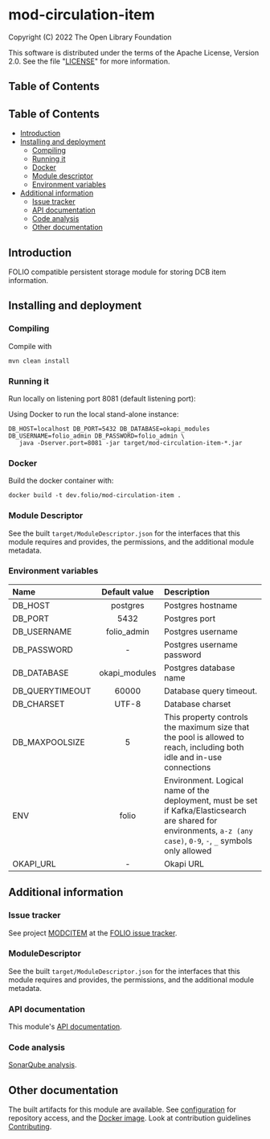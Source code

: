 # mod-circulation-item

Copyright (C) 2022 The Open Library Foundation

This software is distributed under the terms of the Apache License,
Version 2.0. See the file "[LICENSE](LICENSE)" for more information.

## Table of Contents

## Table of Contents

- [Introduction](#introduction)
- [Installing and deployment](#installing-and-deployment)
  - [Compiling](#compiling)
  - [Running it](#running-it)
  - [Docker](#docker)
  - [Module descriptor](#module-descriptor)
  - [Environment variables](#environment-variables)
- [Additional information](#Additional-information)
  - [Issue tracker](#issue-tracker)
  - [API documentation](#api-documentation)
  - [Code analysis](#code-analysis)
  - [Other documentation](#other-documentation)

## Introduction

FOLIO compatible persistent storage module for storing DCB item information.

## Installing and deployment

### Compiling

Compile with
```shell
mvn clean install
```

### Running it

Run locally on listening port 8081 (default listening port):

Using Docker to run the local stand-alone instance:

```shell
DB_HOST=localhost DB_PORT=5432 DB_DATABASE=okapi_modules DB_USERNAME=folio_admin DB_PASSWORD=folio_admin \
   java -Dserver.port=8081 -jar target/mod-circulation-item-*.jar
```

### Docker

Build the docker container with:

```shell
docker build -t dev.folio/mod-circulation-item .
```

### Module Descriptor

See the built `target/ModuleDescriptor.json` for the interfaces that this module
requires and provides, the permissions, and the additional module metadata.

### Environment variables

| Name                        | Default value | Description                                                                                                                                                         |
|:----------------------------|:-------------:|:--------------------------------------------------------------------------------------------------------------------------------------------------------------------|
| DB_HOST                     |   postgres    | Postgres hostname                                                                                                                                                   |
| DB_PORT                     |     5432      | Postgres port                                                                                                                                                       |
| DB_USERNAME                 |  folio_admin  | Postgres username                                                                                                                                                   |
| DB_PASSWORD                 |       -       | Postgres username password                                                                                                                                          |
| DB_DATABASE                 | okapi_modules | Postgres database name                                                                                                                                              |
| DB_QUERYTIMEOUT             |     60000     | Database query timeout.                                                                                                                                             |
| DB_CHARSET                  |     UTF-8     | Database charset                                                                                                                                                    |
| DB_MAXPOOLSIZE              |       5       | This property controls the maximum size that the pool is allowed to reach, including both idle and in-use connections                                               |
| ENV                         |     folio     | Environment. Logical name of the deployment, must be set if Kafka/Elasticsearch are shared for environments, `a-z (any case)`, `0-9`, `-`, `_` symbols only allowed |
| OKAPI_URL                   |       -       | Okapi URL                                                                                                                                                           |
## Additional information

### Issue tracker

See project [MODCITEM](https://issues.folio.org/projects/MODCITEM)
at the [FOLIO issue tracker](https://dev.folio.org/guidelines/issue-tracker).

### ModuleDescriptor

See the built `target/ModuleDescriptor.json` for the interfaces that this module
requires and provides, the permissions, and the additional module metadata.

### API documentation

This module's [API documentation](https://dev.folio.org/reference/api/#mod-circulation-item).

### Code analysis

[SonarQube analysis](https://sonarcloud.io/project/overview?id=org.folio:mod-circulation-item).

## Other documentation

The built artifacts for this module are available.
See [configuration](https://dev.folio.org/download/artifacts) for repository access,
and the [Docker image](https://hub.docker.com/r/folioci/mod-circulation-item). Look at contribution guidelines [Contributing](https://dev.folio.org/guidelines/contributing).
